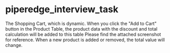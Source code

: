 # piperedge_interview_task
The Shopping Cart, which is dynamic. When you click the "Add to Cart" button in the Product Table, the product data with the discount and total calculation will be added to this table Please find the attached screenshot for reference. When a new product is added or removed, the total value will change.
